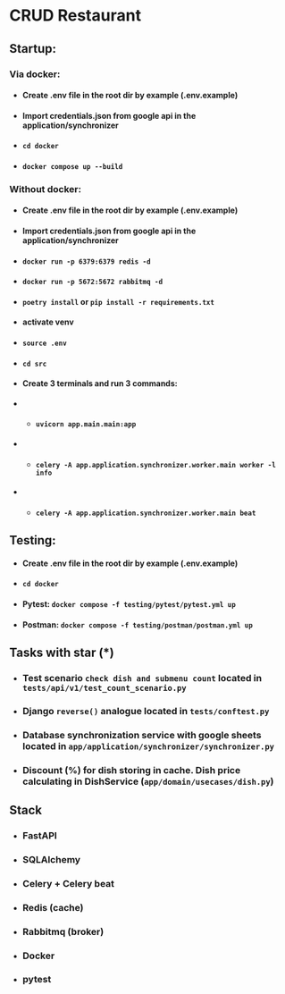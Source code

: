 **<h1> CRUD Restaurant </h1>**
**<h2> Startup: </h2>**
**<h3> Via docker: </h3>**
- **<h4> Create .env file in the root dir by example (.env.example) </h4>**
- **<h4> Import credentials.json from google api in the application/synchronizer </h4>**
- **<h4> ```cd docker``` </h4>**
- **<h4> ```docker compose up --build``` </h4>**


**<h3> Without docker: </h3>**
- **<h4> Create .env file in the root dir by example (.env.example) </h3>**
- **<h4> Import credentials.json from google api in the application/synchronizer </h4>**
- **<h4> ```docker run -p 6379:6379 redis -d``` </h4>**
- **<h4> ```docker run -p 5672:5672 rabbitmq -d``` </h4>**
- **<h4> ```poetry install``` or ```pip install -r requirements.txt``` </h4>**
- **<h4> activate venv </h4>**
- **<h4> ```source .env``` </h4>**
- **<h4> ```cd src``` </h4>**
- **<h4> Create 3 terminals and run 3 commands: </h4>**
- - **<h4> ```uvicorn app.main.main:app``` </h4>**
- - **<h4> ```celery -A app.application.synchronizer.worker.main worker -l info``` </h4>**
- - **<h4> ```celery -A app.application.synchronizer.worker.main beat``` </h4>**

**<h2> Testing: </h2>**
- **<h4> Create .env file in the root dir by example (.env.example) </h3>**
- **<h4> ```cd docker``` </h4>**
- **<h4> Pytest: ```docker compose -f testing/pytest/pytest.yml up```</h4>**
- **<h4> Postman: ```docker compose -f testing/postman/postman.yml up```</h4>**

**<h2> Tasks with star (*) </h2>**
- **<h3> Test scenario ```check dish and submenu count``` located in ```tests/api/v1/test_count_scenario.py``` </h3>**
- **<h3> Django ```reverse()``` analogue located in ```tests/conftest.py``` </h3>**
- **<h3> Database synchronization service with google sheets located in ```app/application/synchronizer/synchronizer.py``` </h3>**
- **<h3> Discount (%) for dish storing in cache. Dish price calculating in DishService (```app/domain/usecases/dish.py```) </h3>**

**<h2> Stack </h2>**
- **<h3> FastAPI </h3>**
- **<h3> SQLAlchemy </h3>**
- **<h3> Celery + Celery beat </h3>**
- **<h3> Redis (cache) </h3>**
- **<h3> Rabbitmq (broker) </h3>**
- **<h3> Docker </h3>**
- **<h3> pytest </h3>**
